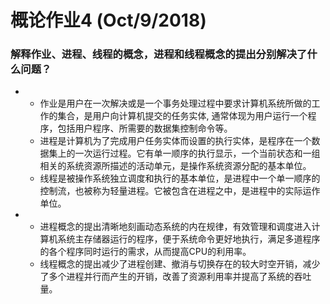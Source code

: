 # 概论作业4 (Oct/9/2018) #
### 解释作业、进程、线程的概念，进程和线程概念的提出分别解决了什么问题？ ###
* * 作业是用户在一次解决或是一个事务处理过程中要求计算机系统所做的工作的集合，是用户向计算机提交的任务实体, 通常体现为用户运行一个程序，包括用户程序、所需要的数据集控制命令等。
  * 进程是计算机为了完成用户任务实体而设置的执行实体，是程序在一个数据集上的一次运行过程。它有单一顺序的执行显示，一个当前状态和一组相关的系统资源所描述的活动单元，是操作系统资源分配的基本单位。
  * 线程是被操作系统独立调度和执行的基本单位，是进程中一个单一顺序的控制流，也被称为轻量进程。它被包含在进程之中，是进程中的实际运作单位。
* * 进程概念的提出清晰地刻画动态系统的内在规律，有效管理和调度进入计算机系统主存储器运行的程序，便于系统命令更好地执行，满足多道程序的各个程序同时运行的需求，从而提高CPU的利用率。
  * 线程概念的提出减少了进程创建、撤消与切换存在的较大时空开销，减少了多个进程并行而产生的开销，改善了资源利用率并提高了系统的吞吐量。
